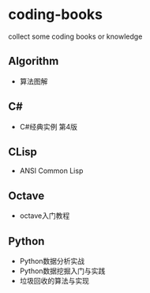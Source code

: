 # coding-books
collect some coding books or knowledge
## Algorithm
- 算法图解
## C#
- C#经典实例 第4版
## CLisp
- ANSI Common Lisp
## Octave
- octave入门教程
## Python
- Python数据分析实战
- Python数据挖掘入门与实践
- 垃圾回收的算法与实现